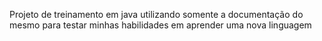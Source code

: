 Projeto de treinamento em java utilizando somente a documentação do mesmo para testar minhas habilidades em aprender uma nova linguagem
